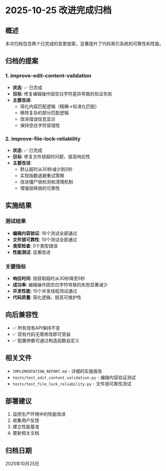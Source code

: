 # 2025-10-25 改进完成归档

## 概述

本次归档包含两个已完成的变更提案，显著提升了代码索引系统的可靠性和性能。

## 归档的提案

### 1. improve-edit-content-validation
- **状态**: ✅ 已完成
- **目标**: 修复编辑操作因空白字符差异导致的验证失败
- **主要改进**:
  - 简化内容匹配逻辑（精确→标准化匹配）
  - 移除复杂的部分匹配逻辑
  - 改进错误信息显示
  - 保持空白字符容错性

### 2. improve-file-lock-reliability  
- **状态**: ✅ 已完成
- **目标**: 修复文件锁超时问题，提高响应性
- **主要改进**:
  - 默认超时从30秒减少到5秒
  - 实现指数退避重试策略
  - 改进僵尸锁检测和清理机制
  - 增强锁释放的可靠性

## 实施结果

### 测试结果
- **编辑内容验证**: 16个测试全部通过
- **文件锁可靠性**: 10个测试全部通过
- **类型检查**: 0个类型错误
- **性能测试**: 显著改进

### 关键指标
- **响应时间**: 锁获取超时从30秒降至5秒
- **成功率**: 编辑操作因空白字符导致的失败显著减少
- **并发性能**: 10个并发线程测试通过
- **代码质量**: 简化逻辑，提高可维护性

## 向后兼容性
- ✅ 所有现有API保持不变
- ✅ 现有代码无需修改即可受益
- ✅ 配置参数可通过构造函数自定义

## 相关文件
- `IMPLEMENTATION_REPORT.md` - 详细的实施报告
- `tests/test_edit_content_validation.py` - 编辑内容验证测试
- `tests/test_file_lock_reliability.py` - 文件锁可靠性测试

## 部署建议
1. 监控生产环境中的性能改进
2. 收集用户反馈
3. 建立性能基准
4. 更新相关文档

## 归档日期
2025年10月25日